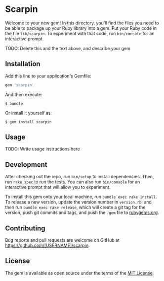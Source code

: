 # Scarpin

Welcome to your new gem! In this directory, you'll find the files you need to be able to package up your Ruby library into a gem. Put your Ruby code in the file `lib/scarpin`. To experiment with that code, run `bin/console` for an interactive prompt.

TODO: Delete this and the text above, and describe your gem

## Installation

Add this line to your application's Gemfile:

```ruby
gem 'scarpin'
```

And then execute:

    $ bundle

Or install it yourself as:

    $ gem install scarpin

## Usage

TODO: Write usage instructions here

## Development

After checking out the repo, run `bin/setup` to install dependencies. Then, run `rake spec` to run the tests. You can also run `bin/console` for an interactive prompt that will allow you to experiment.

To install this gem onto your local machine, run `bundle exec rake install`. To release a new version, update the version number in `version.rb`, and then run `bundle exec rake release`, which will create a git tag for the version, push git commits and tags, and push the `.gem` file to [rubygems.org](https://rubygems.org).

## Contributing

Bug reports and pull requests are welcome on GitHub at https://github.com/[USERNAME]/scarpin.


## License

The gem is available as open source under the terms of the [MIT License](http://opensource.org/licenses/MIT).

